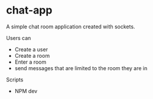 # chat-app

A simple chat room application created with sockets.

Users can 
- Create a user
- Create a room
- Enter a room
- send messages that are limited to the room they are in

Scripts
- NPM dev
